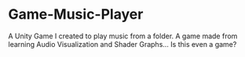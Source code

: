 # Game-Music-Player
A Unity Game I created to play music from a folder. A game made from learning Audio Visualization and Shader Graphs... Is this even a game? 
